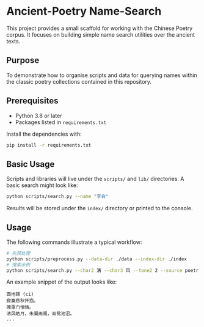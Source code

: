 # Ancient-Poetry Name-Search

This project provides a small scaffold for working with the Chinese Poetry corpus. It focuses on building simple name search utilities over the ancient texts.

## Purpose

To demonstrate how to organise scripts and data for querying names within the classic poetry collections contained in this repository.

## Prerequisites

- Python 3.8 or later
- Packages listed in `requirements.txt`

Install the dependencies with:

```bash
pip install -r requirements.txt
```

## Basic Usage

Scripts and libraries will live under the `scripts/` and `lib/` directories. A basic search might look like:

```bash
python scripts/search.py --name "李白"
```

Results will be stored under the `index/` directory or printed to the console.

## Usage

The following commands illustrate a typical workflow:

```bash
# 先预处理
python scripts/preprocess.py --data-dir ./data --index-dir ./index
# 搜索示例
python scripts/search.py --char2 清 --char3 风 --tone2 2 --source poetry --distance adjacent
```

An example snippet of the output looks like:

```text
西地锦 (ci)
寂寞悲秋怀抱。
掩重门悄悄。
清风皓月，朱阑画阁，双鸳池沼。
...
```

